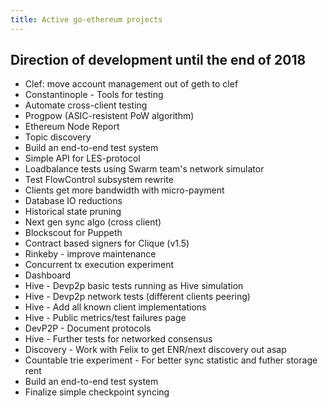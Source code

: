 ```yaml
---
title: Active go-ethereum projects
---
```

## Direction of development until the end of 2018

- Clef: move account management out of geth to clef
- Constantinople - Tools for testing
- Automate cross-client testing
- Progpow (ASIC-resistent PoW algorithm)
- Ethereum Node Report
- Topic discovery
- Build an end-to-end test system
- Simple API for LES-protocol
- Loadbalance tests using Swarm team's network simulator
- Test FlowControl subsystem rewrite
- Clients get more bandwidth with micro-payment 
- Database IO reductions
- Historical state pruning
- Next gen sync algo (cross client)
- Blockscout for Puppeth
- Contract based signers for Clique (v1.5)
- Rinkeby - improve maintenance
- Concurrent tx execution experiment
- Dashboard
- Hive - Devp2p basic tests running as Hive simulation
- Hive - Devp2p network tests (different clients peering)
- Hive - Add all known client implementations
- Hive - Public metrics/test failures page
- DevP2P - Document protocols
- Hive - Further tests for networked consensus
- Discovery - Work with Felix to get ENR/next discovery out asap
- Countable trie experiment  - For better sync statistic and futher storage rent
- Build an end-to-end test system
- Finalize simple checkpoint syncing
